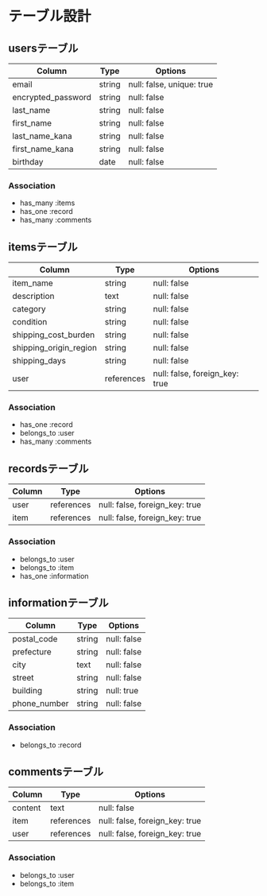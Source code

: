 # テーブル設計

## usersテーブル
 Column             | Type   | Options     |
| ------------------ | ------ | ----------- |
| email              | string | null: false, unique: true |
| encrypted_password | string | null: false |
| last_name          | string | null: false |
| first_name         | string | null: false |
| last_name_kana     | string | null: false |
| first_name_kana    | string | null: false |
| birthday           | date   | null: false |

### Association
- has_many :items
- has_one :record
- has_many :comments



## itemsテーブル
 Column             | Type   | Options     |
| ------------------ | ------ | ----------- |
| item_name         | string | null: false |
| description       | text   | null: false |
| category          | string | null: false |
| condition         | string | null: false |
| shipping_cost_burden | string | null: false |
| shipping_origin_region | string | null: false |
| shipping_days     | string | null: false |
| user              | references | null: false, foreign_key: true |

### Association
- has_one :record
- belongs_to :user
- has_many :comments



## recordsテーブル

 Column             | Type   | Options     |
| ------------------ | ------ | ----------- |
| user              | references | null: false, foreign_key: true |
| item              | references | null: false, foreign_key: true |

### Association
- belongs_to :user
- belongs_to :item
- has_one :information


## informationテーブル

 Column             | Type   | Options     |
| ------------------ | ------ | ----------- |
| postal_code       | string | null: false |
| prefecture        | string | null: false |
| city              | text   | null: false |
| street            | string | null: false |
| building          | string | null: true |
| phone_number      | string | null: false |

### Association
- belongs_to :record



## commentsテーブル

 Column             | Type   | Options     |
| ------------------ | ------ | ----------- |
| content            | text   | null: false |
| item               | references | null: false, foreign_key: true |
| user               | references | null: false, foreign_key: true |

### Association
- belongs_to :user
- belongs_to :item